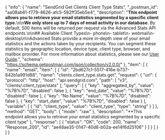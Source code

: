 {
  "info": {
    "name": "SendGrid Get Clients Client Type Stats",
    "_postman_id": "aa08ab61-f779-4626-afc5-582ff35eb5e4",
    "description": "**This endpoint allows you to retrieve your email statistics segmented by a specific client type.**\n\n**We only store up to 7 days of email activity in our database.** By default, 500 items will be returned per request via the Advanced Stats API endpoints.\n\n## Available Client Types\n- phone\n- tablet\n- webmail\n- desktop\n\nAdvanced Stats provide a more in-depth view of your email statistics and the actions taken by your recipients. You can segment these statistics by geographic location, device type, client type, browser, and mailbox provider. For more information about statistics, please see our [User Guide](https://sendgrid.com/docs/User_Guide/Statistics/index.html).",
    "schema": "https://schema.getpostman.com/json/collection/v2.0.0/"
  },
  "item": [
    {
      "name": "email",
      "item": [
        {
          "id": "2bd627c1-5517-416e-b737-842b1a991d88",
          "name": "clients.client_type.stats.get",
          "request": {
            "url": {
              "protocol": "http",
              "host": "api.sendgrid.com",
              "path": [
                "v3",
                "clients/:client_type/stats"
              ],
              "query": [
                {
                  "key": "aggregated_by",
                  "value": "%7B%7D",
                  "disabled": false
                },
                {
                  "key": "end_date",
                  "value": "%7B%7D",
                  "disabled": false
                },
                {
                  "key": "No Name",
                  "value": "%7B%7D",
                  "disabled": false
                },
                {
                  "key": "start_date",
                  "value": "%7B%7D",
                  "disabled": false
                }
              ],
              "variable": [
                {
                  "id": "client_type",
                  "value": "client_type",
                  "type": "string"
                }
              ]
            },
            "method": "GET",
            "body": {
              "mode": "raw"
            },
            "description": "**This endpoint allows you to retrieve your email statistics segmented by a specific client type"
          },
          "response": [
            {
              "status": "OK",
              "code": 200,
              "name": "Response_200",
              "id": "ae48ae35-0147-40d8-b02a-ee14f6d25106"
            }
          ]
        }
      ]
    }
  ]
}